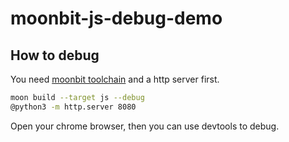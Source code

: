 # moonbit-js-debug-demo

## How to debug

You need [moonbit toolchain](https://www.moonbitlang.com/download/) and a http server first.

```bash
moon build --target js --debug
@python3 -m http.server 8080
```

Open your chrome browser, then you can use devtools to debug.
